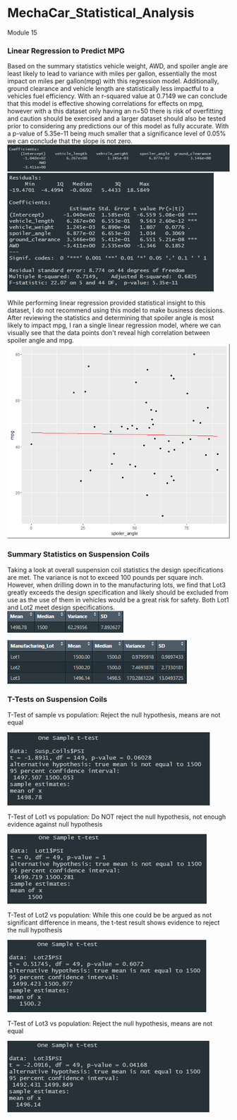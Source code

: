 # MechaCar_Statistical_Analysis
Module 15

### Linear Regression to Predict MPG

Based on the summary statistics vehicle weight, AWD, and spoiler angle are least likely to lead to variance with miles per gallon, essentially the most impact on miles per gallon(mpg) with this regression model. Additionally, ground clearance and vehicle length are statistically less impactful to a vehicles fuel efficiency.  With an r-squared value at 0.7149 we can conclude that this model is effective showing correlations for effects on mpg, however with a this dataset only having an n=50 there is risk of overfitting and caution should be exercised and a larger dataset should also be tested prior to considering any predictions our of this model as fully accurate.  With a p-value of 5.35e-11 being much smaller that a significance level of 0.05% we can conclude that the slope is not zero.
![mpg_linear_regression](https://github.com/RachelRautenberg/MechaCar_Statistical_Analysis/blob/main/Resources/mpg_linear_regression.PNG)  ![mpg_summary](https://github.com/RachelRautenberg/MechaCar_Statistical_Analysis/blob/main/Resources/mpg_summary.PNG)

While performing linear regression provided statistical insight to this dataset, I do not recommend using this model to make business decisions.  After reviewing the statistics and determining that spoiler angle is most likely to impact mpg, I ran a single linear regression model, where we can visually see that the data points don't reveal high correlation between spoiler angle and mpg. 
![spoiler_regession](https://github.com/RachelRautenberg/MechaCar_Statistical_Analysis/blob/main/Resources/spoiler_regression_line.PNG)


### Summary Statistics on Suspension Coils

Taking a look at overall suspension coil statistics the design specifications are met. The variance is not to exceed 100 pounds per square inch. However, when drilling down in to the manufacturing lots, we find that Lot3 greatly exceeds the design specification and likely should be excluded from use as the use of them in vehicles would be a great risk for safety. Both Lot1 and Lot2 meet design specifications.
![coil_stats](https://github.com/RachelRautenberg/MechaCar_Statistical_Analysis/blob/main/Resources/coil_stats.PNG) 

![coil_lot](https://github.com/RachelRautenberg/MechaCar_Statistical_Analysis/blob/main/Resources/coil_stats_by_lot.PNG)

### T-Tests on Suspension Coils

T-Test of sample vs population: Reject the null hypothesis, means are not equal

![ttest_samp](https://github.com/RachelRautenberg/MechaCar_Statistical_Analysis/blob/main/Resources/ttest_samp.PNG)

T-Test of Lot1 vs population: Do NOT reject the null hypothesis, not enough evidence against null hypothesis

![ttest_Lot1](https://github.com/RachelRautenberg/MechaCar_Statistical_Analysis/blob/main/Resources/ttest_Lot1.PNG)

T-Test of Lot2 vs population: While this one could be be argued as not significant difference in means, the t-test result shows evidence to reject the null hypothesis

![ttest_Lot2](https://github.com/RachelRautenberg/MechaCar_Statistical_Analysis/blob/main/Resources/ttest_Lot2.PNG)

T-Test of Lot3 vs population: Reject the null hypothesis, means are not equal

![ttest_Lot3](https://github.com/RachelRautenberg/MechaCar_Statistical_Analysis/blob/main/Resources/ttest_Lot3.PNG)
